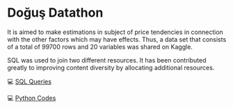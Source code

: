 # Doğuş Datathon
It is aimed to make estimations in subject of price tendencies in connection with the other factors which may have effects. Thus, a data set that consists of a total of 99700 rows and 20 variables was shared on Kaggle. 

SQL was used to join two different resources. It has been contributed greatly to improving content diversity by allocating additional resources. 

:computer: [SQL Queries](https://github.com/ebrusakar/Dogus-Datathon/blob/main/sql-queries.sql)

:computer: [Python Codes](https://github.com/ebrusakar/Dogus-Datathon/blob/main/codes.ipynb)
